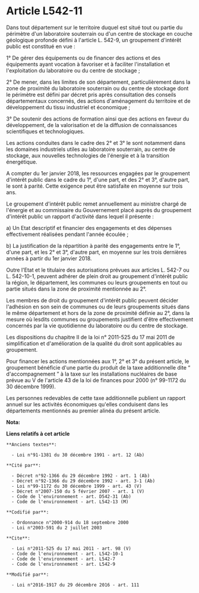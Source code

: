 # Article L542-11

Dans tout département sur le territoire duquel est situé tout ou partie du périmètre d'un laboratoire souterrain ou d'un
centre de stockage en couche géologique profonde défini à l'article L. 542-9, un groupement d'intérêt public est constitué en
vue : 

1° De gérer des équipements ou de financer des actions et des équipements ayant vocation à favoriser et à faciliter
l'installation et l'exploitation du laboratoire ou du centre de stockage ; 

2° De mener, dans les limites de son département, particulièrement dans la zone de proximité du laboratoire souterrain ou du
centre de stockage dont le périmètre est défini par décret pris après consultation des conseils départementaux concernés, des
actions d'aménagement du territoire et de développement du tissu industriel et économique ; 

3° De soutenir des actions de formation ainsi que des actions en faveur du développement, de la valorisation et de la
diffusion de connaissances scientifiques et technologiques. 

Les actions conduites dans le cadre des 2° et 3° le sont notamment dans les domaines industriels utiles au laboratoire
souterrain, au centre de stockage, aux nouvelles technologies de l'énergie et à la transition énergétique. 

A compter du 1er janvier 2018, les ressources engagées par le groupement d'intérêt public dans le cadre du 1°, d'une part, et
des 2° et 3°, d'autre part, le sont à parité. Cette exigence peut être satisfaite en moyenne sur trois ans. 

Le groupement d'intérêt public remet annuellement au ministre chargé de l'énergie et au commissaire du Gouvernement placé
auprès du groupement d'intérêt public un rapport d'activité dans lequel il présente : 

a) Un Etat descriptif et financier des engagements et des dépenses effectivement réalisées pendant l'année écoulée ; 

b) La justification de la répartition à parité des engagements entre le 1°, d'une part, et les 2° et 3°, d'autre part, en
moyenne sur les trois dernières années à partir du 1er janvier 2018. 

Outre l'Etat et le titulaire des autorisations prévues aux articles L. 542-7 ou L. 542-10-1, peuvent adhérer de plein droit
au groupement d'intérêt public la région, le département, les communes ou leurs groupements en tout ou partie situés dans la
zone de proximité mentionnée au 2°. 

Les membres de droit du groupement d'intérêt public peuvent décider l'adhésion en son sein de communes ou de leurs
groupements situés dans le même département et hors de la zone de proximité définie au 2°, dans la mesure où lesdits communes
ou groupements justifient d'être effectivement concernés par la vie quotidienne du laboratoire ou du centre de stockage. 

Les dispositions du chapitre II de la loi n° 2011-525 du 17 mai 2011 de simplification et d'amélioration de la qualité du
droit sont applicables au groupement. 

Pour financer les actions mentionnées aux 1°, 2° et 3° du présent article, le groupement bénéficie d'une partie du produit de
la taxe additionnelle dite “ d'accompagnement ” à la taxe sur les installations nucléaires de base prévue au V de l'article
43 de la loi de finances pour 2000 (n° 99-1172 du 30 décembre 1999). 

Les personnes redevables de cette taxe additionnelle publient un rapport annuel sur les activités économiques qu'elles
conduisent dans les départements mentionnés au premier alinéa du présent article.

**Nota:**



**Liens relatifs à cet article**

	**Anciens textes**:

	  - Loi n°91-1381 du 30 décembre 1991 - art. 12 (Ab)

	**Cité par**:

	  - Décret n°92-1366 du 29 décembre 1992 - art. 1 (Ab)
	  - Décret n°92-1366 du 29 décembre 1992 - art. 3-1 (Ab)
	  - Loi n°99-1172 du 30 décembre 1999 - art. 43 (V)
	  - Décret n°2007-150 du 5 février 2007 - art. 1 (V)
	  - Code de l'environnement - art. D542-31 (Ab)
	  - Code de l'environnement - art. L542-13 (M)

	**Codifié par**:

	  - Ordonnance n°2000-914 du 18 septembre 2000
	  - Loi n°2003-591 du 2 juillet 2003

	**Cite**:

	  - Loi n°2011-525 du 17 mai 2011 - art. 98 (V)
	  - Code de l'environnement - art. L542-10-1
	  - Code de l'environnement - art. L542-7
	  - Code de l'environnement - art. L542-9

	**Modifié par**:

	  - Loi n°2016-1917 du 29 décembre 2016 - art. 111
